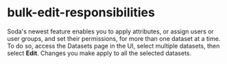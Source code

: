 # bulk-edit-responsibilities

Soda's newest feature enables you to apply attributes, or assign users or user groups, and set their permissions, for more than one dataset at a time. To do so, access the Datasets page in the UI, select multiple datasets, then select **Edit**. Changes you make apply to all the selected datasets.
